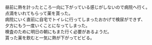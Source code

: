 昼前に熱を計ったところ一向に下がっている感じがしないので病院へ行く。  
点滴をいれてもらって薬を貰った。  
病院にいく直前に自宅でトイレに行ってしまったおかげで検尿ができず、  
夕方にもう一度いくことになってしまった。  
検査のために明日の朝にもまた行く必要があるようだ。  
貰った薬を飲むと一気に熱が下がってビビる。
